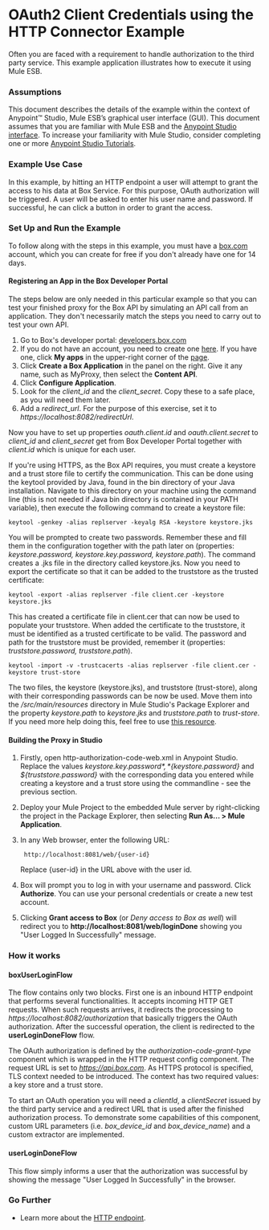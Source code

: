 # OAuth2 Client Credentials using the HTTP Connector Example

Often you are faced with a requirement to handle authorization to the third party service. This example application illustrates how to execute it using Mule ESB.

### Assumptions

This document describes the details of the example within the context of Anypoint™ Studio, Mule ESB’s graphical user interface (GUI). This document assumes that you are familiar with Mule ESB and the [Anypoint Studio interface](http://www.mulesoft.org/documentation/display/current/Anypoint+Studio+Essentials). To increase your familiarity with Mule Studio, consider completing one or more [Anypoint Studio Tutorials](http://www.mulesoft.org/documentation/display/current/Basic+Studio+Tutorial).

### Example Use Case

In this example, by hitting an HTTP endpoint a user will attempt to grant the access to his data at Box Service. For this purpose, OAuth authorization will be triggered. A user will be asked to enter his user name and password. If successful, he can click a button in order to grant the access.  

### Set Up and Run the Example ###

To follow along with the steps in this example, you must have a [box.com](https://app.box.com/files) account, which you can create for free if you don't already have one for 14 days.

#### Registering an App in the Box Developer Portal ####

The steps below are only needed in this particular example so that you can test your finished proxy for the Box API by simulating an API call from an application. They don't necessarily match the steps you need to carry out to test your own API.

1. Go to Box's developer portal: [developers.box.com](https://developers.box.com/)
1. If you do not have an account, you need to create one [here](https://app.box.com/signup/personal). If you have one, click **My apps** in the upper-right corner of the [page](https://developers.box.com/).
2. Click **Create a Box Application** in the panel on the right. Give it any name, such as MyProxy, then select the **Content API**. 
1. Click **Configure Application**.
1. Look for the *client_id* and the *client_secret*. Copy these to a safe place, as you will need them later.
1. Add a *redirect_url*. For the purpose of this exercise, set it to *https://localhost:8082/redirectUrl*.

Now you have to set up properties *oauth.client.id* and *oauth.client.secret* to *client_id* and *client_secret* get from Box Developer Portal together with *client.id* which is unique for each user.

If you're using HTTPS, as the Box API requires, you must create a keystore and a trust store file to certify the communication. This can be done using the keytool provided by Java, found in the bin directory of your Java installation. Navigate to this directory on your machine using the command line (this is not needed if Java bin directory is contained in your PATH variable), then execute the following command to create a keystore file:

	keytool -genkey -alias replserver -keyalg RSA -keystore keystore.jks

You will be prompted to create two passwords. Remember these and fill them in the configuration together with the path later on (properties: *keystore.password, keystore.key.password, keystore.path*). The command creates a .jks file in the directory called keystore.jks. 
Now you need to export the certificate so that it can be added to the truststore as the trusted certificate: 

	keytool -export -alias replserver -file client.cer -keystore keystore.jks

This has created a certificate file in client.cer that can now be used to populate your truststore. When added the certificate to the truststore, it must be identified as a trusted certificate to be valid. The password and path for the truststore must be provided, remember it (properties: *truststore.password, truststore.path*).

	keytool -import -v -trustcacerts -alias replserver -file client.cer -keystore trust-store

The two files, the keystore (keystore.jks), and truststore (trust-store), along with their corresponding passwords can be now be used. Move them into the */src/main/resources* directory in Mule Studio's Package Explorer and the property *keystore.path* to *keystore.jks* and *truststore.path* to *trust-store*.
If you need more help doing this, feel free to use [this resource](http://docs.continuent.com/tungsten-replicator-2.1/deployment-ssl-stores.html#deployment-ssl-stores-own).

#### Building the Proxy in Studio ####

1. Firstly, open http-authorization-code-web.xml in Anypoint Studio. Replace the values *${keystore.key.password}*, *${keystore.password}* and *${truststore.password}* with the corresponding data you entered while creating a keystore and a trust store using the commandline - see the previous section.  
2. Deploy your Mule Project to the embedded Mule server by right-clicking the project in the Package Explorer, then selecting **Run As... > Mule Application**.
2. In any Web browser, enter the following URL: 

		http://localhost:8081/web/{user-id}

	Replace {user-id} in the URL above with the user id.
3. Box will prompt you to log in with your username and password. Click **Authorize**. You can use your personal credentials or create a new test account.
4. Clicking **Grant access to Box** (or *Deny access to Box as well*) will redirect you to **http://localhost:8081/web/loginDone** showing you "User Logged In Successfully" message.
  
### How it works

#### boxUserLoginFlow

The flow contains only two blocks. First one is an inbound HTTP endpoint that performs several functionalities. It accepts incoming HTTP GET requests. When such requests arrives, it redirects the processing to *https://localhost:8082/authorization* that basically triggers the OAuth authorization. After the successful operation, the client is redirected to the **userLoginDoneFlow** flow.  

The OAuth authorization is defined by the *authorization-code-grant-type* component which is wrapped in the HTTP request config component. The request URL is set to *https://api.box.com*. As HTTPS protocol is specified, TLS context needed to be introduced. The context has two required values: a key store and a trust store.  

To start an OAuth operation you will need a *clientId*, a *clientSecret* issued by the third party service and a redirect URL that is used after the finished authorization process. To demonstrate some capabilities of this component, custom URL parameters (i.e. *box_device_id* and *box_device_name*) and a custom extractor are implemented.


#### userLoginDoneFlow

This flow simply informs a user that the authorization was successful by showing the message "User Logged In Successfully" in the browser.

### Go Further

- Learn more about the [HTTP endpoint](http://www.mulesoft.org/documentation/display/current/HTTP+Connector).